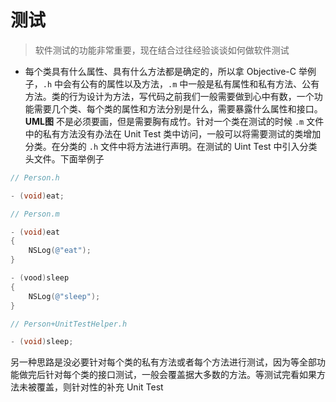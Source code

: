 # 测试

> 软件测试的功能非常重要，现在结合过往经验谈谈如何做软件测试

- 每个类具有什么属性、具有什么方法都是确定的，所以拿 Objective-C 举例子，`.h` 中会有公有的属性以及方法，`.m` 中一般是私有属性和私有方法、公有方法。类的行为设计为方法，写代码之前我们一般需要做到心中有数，一个功能需要几个类、每个类的属性和方法分别是什么，需要暴露什么属性和接口。**UML图**  不是必须要画，但是需要胸有成竹。针对一个类在测试的时候 `.m` 文件中的私有方法没有办法在 Unit Test 类中访问，一般可以将需要测试的类增加分类。在分类的 `.h` 文件中将方法进行声明。在测试的 Uint Test 中引入分类头文件。下面举例子
  
```Objective-C
// Person.h

- (void)eat;

// Person.m

- (void)eat
{
    NSLog(@"eat");
}

- (vood)sleep
{
    NSLog(@"sleep");
}

// Person+UnitTestHelper.h

- (void)sleep;
```

另一种思路是没必要针对每个类的私有方法或者每个方法进行测试，因为等全部功能做完后针对每个类的接口测试，一般会覆盖据大多数的方法。等测试完看如果方法未被覆盖，则针对性的补充 Unit Test
